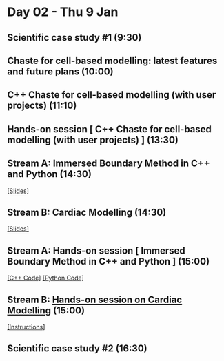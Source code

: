 # Day 02 - Thu 9 Jan

## Scientific case study #1 (9:30)

## Chaste for cell-based modelling: latest features and future plans (10:00)

## C++ Chaste for cell-based modelling (with user projects) (11:10)

## Hands-on session [ C++ Chaste for cell-based modelling (with user projects) ] (13:30)

## Stream A: Immersed Boundary Method in C++ and Python (14:30)
[[Slides]](https://docs.google.com/presentation/d/1g_QMuVStsYgmOqZeAWJlA-nkibBAQP55g15_TzgAJ2g)

## Stream B: Cardiac Modelling (14:30)
[[Slides]](https://uniofnottm-my.sharepoint.com/:p:/g/personal/gary_mirams_nottingham_ac_uk/ETq_Ss5wrAFGkDavE38VvT8BG503W4qNAiIvPRzrPDS6qg?e=S7Ufip)

## Stream A: Hands-on session [ Immersed Boundary Method in C++ and Python ] (15:00)
[[C++ Code]](https://github.com/Chaste/ImmersedBoundaryWorkshop) [[Python Code]](https://colab.research.google.com/drive/19ePzlqGsh-6tVEUgnpvrm4fvjbhS1PYQ)

## Stream B: [Hands-on session on Cardiac Modelling](Cardiac.md) (15:00)
[[Instructions]](Cardiac.md)

## Scientific case study #2 (16:30)
